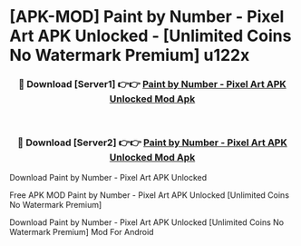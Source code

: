 # [APK-MOD] Paint by Number - Pixel Art APK Unlocked - [Unlimited Coins No Watermark Premium] u122x



<div align="center">
<h3>🔴 Download [Server1] 👉👉 <a href="https://momento.my/?title=Paint_by_Number_-_Pixel_Art_APK_Unlocked">Paint by Number - Pixel Art APK Unlocked Mod Apk</a></h3><br>

<h3>🔴 Download [Server2] 👉👉 <a href="https://momento.my/?title=Paint_by_Number_-_Pixel_Art_APK_Unlocked">Paint by Number - Pixel Art APK Unlocked Mod Apk</a></h3>
</div>



Download Paint by Number - Pixel Art APK Unlocked 

Free APK MOD Paint by Number - Pixel Art APK Unlocked [Unlimited Coins No Watermark Premium]

Download Paint by Number - Pixel Art APK Unlocked [Unlimited Coins No Watermark Premium] Mod For Android
